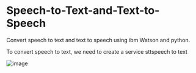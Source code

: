 # Speech-to-Text-and-Text-to-Speech

Convert speech to text and text to speech using ibm Watson and python.

To convert speech to text, we need to create a service sttspeech to text

![image](https://user-images.githubusercontent.com/85812076/126700719-f51a7505-3313-4f0b-b715-ccfeb2954e8e.png)



